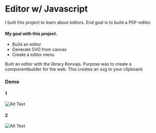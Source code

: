 # Editor w/ Javascript

I built this project to learn about editors. End goal is to build a PDF-editor.

#### My goal with this project.
  - Build an editor
  - Generate SVG from canvas
  - Create a editor menu


Built an editor with the library Konvajs. Purpose was to create a componentbuilder for the web. 
This creates an svg to your clipboard.

### Demo 

#### 1
![Alt Text](https://github.com/nexriz/editor/blob/master/demo-editor-new.gif)

#### 2
![Alt Text](https://github.com/nexriz/editor/blob/master/demo.gif)



